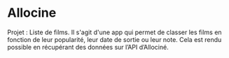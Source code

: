 # Allocine

Projet : Liste de films. Il s'agit d'une app qui permet de classer les films en fonction de leur popularité, leur date de sortie ou leur note. Cela est rendu possible en récupérant des données sur l’API d’Allociné.
